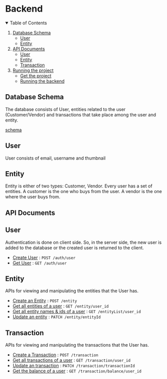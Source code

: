 # Backend

<!-- TABLE OF CONTENTS -->
<details open="open">
  <summary>Table of Contents</summary>
  <ol>
    <li>
      <a href="#database-schema">Database Schema</a>
      <ul>
        <li><a href="#user">User</a></li>
        <li><a href="#entity">Entity</a></li>
      </ul>
    </li>
    <li>
      <a href="#api-documents">API Documents</a>
      <ul>
        <li><a href="#user">User</a></li>
        <li><a href="#entity">Entity</a></li>
        <li><a href="#transaction">Transaction</a></li>
      </ul>
    </li>
    <li>
      <a href="#running">Running the project</a>
      <ul>
        <li><a href="#get-the-project">Get the project</a></li>
      </ul>
      <ul>
        <li><a href="#running-the-backend">Running the backend</a></li>
      </ul>
    </li>
  </ol>
</details>

<!-- Database Schema -->
## Database Schema

The database consists of User, entities related to the user (Customer/Vendor) and transactions that take place among the user and entity.

[schema]

## User

User consists of email, username and thumbnail

## Entity

Entity is either of two types: Customer, Vendor. Every user has a set of entities.
A customer is the one who buys from the user.
A vendor is the one where the user buys from.


## API Documents

## User

Authentication is done on client side. So, in the server side, the new user is added to the database or the created user is returned to the client.

* [Create User](routes/user.md) : `POST /auth/user`
* [Get User](routes/user.md) : `GET /auth/user`

## Entity

APIs for viewing and manipulating the entities that the User has.

* [Create an Entity](routes/entity.md) : `POST /entity`
* [Get all entities of a user](routes/entity.md) : `GET /entity/user_id`
* [Get all entity names & ids of a user](routes/entity.md) : `GET /entityList/user_id`
* [Update an entity](routes/entity.md) : `PATCH /entity/entityId`

## Transaction

APIs for viewing and manipulating the transactions that the User has.


* [Create a Transaction](routes/transaction.md) : `POST /transaction`
* [Get all transactions of a user](routes/transaction.md) : `GET /transaction/user_id`
* [Update an transaction](routes/transaction.md) : `PATCH /transaction/transactionId`
* [Get the balance of a user](routes/transaction.md) : `GET /transaction/balance/user_id`


[schema]: models/schema.PNG